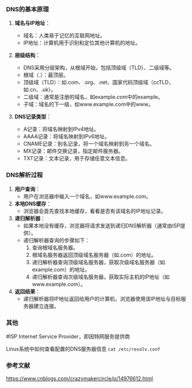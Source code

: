 ### DNS的基本原理

1. **域名与IP地址**：
    
    - 域名：人类易于记忆的互联网地址。
    - IP地址：计算机用于识别和定位其他计算机的地址。
2. **层级结构**：
    
    - DNS采用分层架构，从根域开始，包括顶级域（TLD）、二级域等。
    - 根域（.）：最顶层。
    - 顶级域（TLD）：如.com、.org、.net、国家代码顶级域（ccTLD，如.cn、.uk）。
    - 二级域：通常是注册的域名，如example.com中的example。
    - 子域：域名的下一级，如www.example.com中的www。
3. **DNS记录类型**：
    
    - A记录：将域名映射到IPv4地址。
    - AAAA记录：将域名映射到IPv6地址。
    - CNAME记录：别名记录，将一个域名映射到另一个域名。
    - MX记录：邮件交换记录，指定邮件服务器。
    - TXT记录：文本记录，用于存储任意文本信息。

### DNS解析过程

1. **用户查询**：
    - 用户在浏览器中输入一个域名，如www.example.com。
2. **本地DNS缓存**：
    - 浏览器会首先查找本地缓存，看看是否有该域名的IP地址记录。
3. **递归解析器**：
    - 如果本地没有缓存，浏览器将请求发送到递归DNS解析器（通常由ISP提供）。
    - 递归解析器查询的步骤如下：
        1. 查询根域名服务器。
        2. 根域名服务器返回顶级域名服务器（如.com）的地址。
        3. 递归解析器查询顶级域名服务器，获取次级域名服务器（如example.com）的地址。
        4. 递归解析器查询次级域名服务器，获取实际主机的IP地址（如www.example.com）。
4. **返回结果**：
    - 递归解析器将IP地址返回给用户的计算机，浏览器使用该IP地址与目标服务器建立连接。



### 其他

#ISP  Internet Service Provider，即因特网服务提供商

Linux系统中如何查看配置的DNS服务器信息
`cat /etc/resolv.conf`

### 参考文献

https://www.cnblogs.com/crazymakercircle/p/14976612.html

